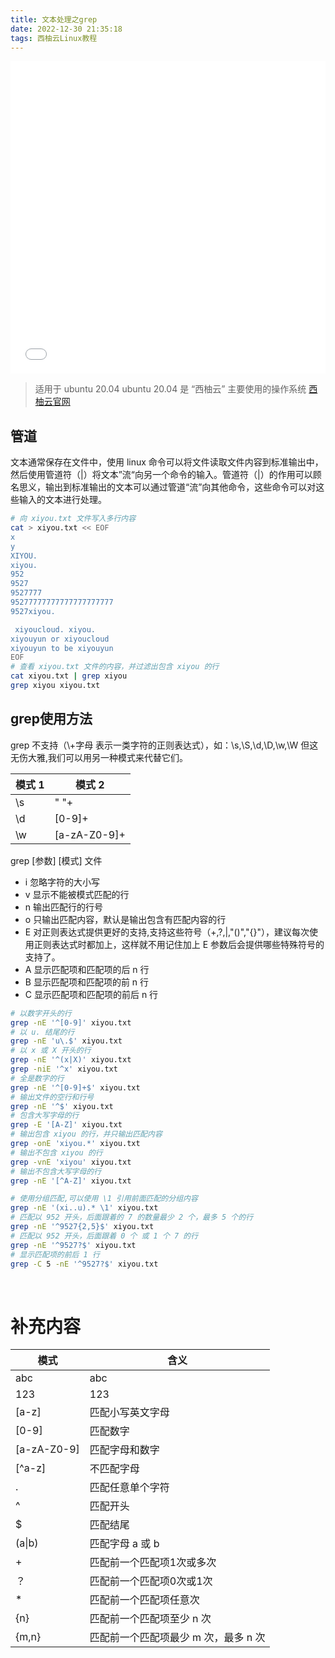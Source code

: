 ```yaml
---
title: 文本处理之grep
date: 2022-12-30 21:35:18
tags: 西柚云Linux教程
---
```


<iframe src="//player.bilibili.com/player.html?aid=945376710&bvid=BV1HW4y1W7je&cid=899825524&page=1" style="width:100%;height:500px;min-width:375px;min-height:200px"scrolling="no" border="0" frameborder="no" framespacing="0" allowfullscreen="true"> </iframe>

<!--more-->

>适用于 ubuntu 20.04
>ubuntu 20.04 是 “西柚云” 主要使用的操作系统 [西柚云官网](https://www.xiyoucloud.net/aff/VKRWMUHQ)

## 管道

文本通常保存在文件中，使用 linux 命令可以将文件读取文件内容到标准输出中，然后使用管道符（|）将文本”流“向另一个命令的输入。管道符（|）的作用可以顾名思义，输出到标准输出的文本可以通过管道“流”向其他命令，这些命令可以对这些输入的文本进行处理。

```bash
# 向 xiyou.txt 文件写入多行内容
cat > xiyou.txt << EOF
x
y
XIYOU.
xiyou.
952
9527
9527777
95277777777777777777777
9527xiyou.

 xiyoucloud. xiyou.
xiyouyun or xiyoucloud
xiyouyun to be xiyouyun
EOF
# 查看 xiyou.txt 文件的内容，并过滤出包含 xiyou 的行
cat xiyou.txt | grep xiyou
grep xiyou xiyou.txt
```

## grep使用方法

grep 不支持（\\+字母 表示一类字符的正则表达式），如：\s,\S,\d,\D,\w,\W 但这无伤大雅,我们可以用另一种模式来代替它们。

| 模式 1 | 模式 2       |
| ------ | ------------ |
| \s     | " "+         |
| \d     | [0-9]+       |
| \w     | [a-zA-Z0-9]+ |

grep [参数] [模式] 文件

- i 忽略字符的大小写
- v 显示不能被模式匹配的行
- n 输出匹配行的行号
- o 只输出匹配内容，默认是输出包含有匹配内容的行
- E 对正则表达式提供更好的支持,支持这些符号（+,?,|,"()","{}"），建议每次使用正则表达式时都加上，这样就不用记住加上 E 参数后会提供哪些特殊符号的支持了。
- A 显示匹配项和匹配项的后 n 行
- B 显示匹配项和匹配项的前 n 行
- C 显示匹配项和匹配项的前后 n 行

```bash
# 以数字开头的行
grep -nE '^[0-9]' xiyou.txt
# 以 u. 结尾的行
grep -nE 'u\.$' xiyou.txt
# 以 x 或 X 开头的行
grep -nE '^(x|X)' xiyou.txt
grep -niE '^x' xiyou.txt
# 全是数字的行
grep -nE '^[0-9]+$' xiyou.txt
# 输出文件的空行和行号
grep -nE '^$' xiyou.txt 
# 包含大写字母的行
grep -E '[A-Z]' xiyou.txt
# 输出包含 xiyou 的行，并只输出匹配内容
grep -onE 'xiyou.*' xiyou.txt
# 输出不包含 xiyou 的行
grep -vnE 'xiyou' xiyou.txt
# 输出不包含大写字母的行
grep -nE '[^A-Z]' xiyou.txt

# 使用分组匹配,可以使用 \1 引用前面匹配的分组内容
grep -nE '(xi..u).* \1' xiyou.txt
# 匹配以 952 开头，后面跟着的 7 的数量最少 2 个，最多 5 个的行
grep -nE '^9527{2,5}$' xiyou.txt
# 匹配以 952 开头，后面跟着 0 个 或 1 个 7 的行
grep -nE '^9527?$' xiyou.txt
# 显示匹配项的前后 1 行
grep -C 5 -nE '^9527?$' xiyou.txt
```

​    

# 补充内容

| 模式        | 含义                                 |
| ----------- | ------------------------------------ |
| abc         | abc                                  |
| 123         | 123                                  |
| [a-z]       | 匹配小写英文字母                     |
| [0-9]       | 匹配数字                             |
| [a-zA-Z0-9] | 匹配字母和数字                       |
| [^a-z]      | 不匹配字母                           |
| .           | 匹配任意单个字符                     |
| ^           | 匹配开头                             |
| $           | 匹配结尾                             |
| (a\|b)      | 匹配字母 a 或 b                      |
| +           | 匹配前一个匹配项1次或多次            |
| ？          | 匹配前一个匹配项0次或1次             |
| *           | 匹配前一个匹配项任意次               |
| {n}         | 匹配前一个匹配项至少 n 次            |
| {m,n}       | 匹配前一个匹配项最少 m 次，最多 n 次 |



